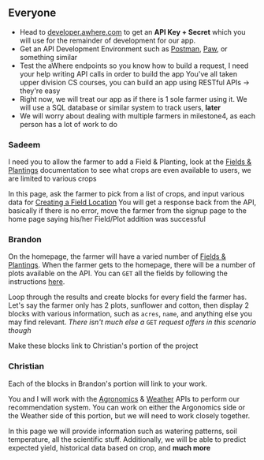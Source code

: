 ## Everyone
+ Head to [developer.awhere.com](https://developer.awhere.com/api/get-started) to get an **API Key + Secret** which 
you will use for the remainder of development for our app. 
+ Get an API Development Environment such as [Postman](www.getpostman.com), [Paw](https://paw.cloud), or something similar
+ Test the aWhere endpoints so you know how to build a request, I need your help writing API calls in order to build the app
You've all taken upper division CS courses, you can build an app using RESTful APIs -> they're easy
+ Right now, we will treat our app as if there is 1 sole farmer using it. We will use a SQL database or similar system
to track users, **later**
+ We will worry about dealing with multiple farmers in milestone4, as each person has a lot of work to do

### Sadeem
I need you to allow the farmer to add a Field & Planting, look at the [Fields & Plantings](https://developer.awhere.com/api/reference/fields-plantings) documentation
to see what crops are even available to users, we are limited to various crops

In this page, ask the farmer to pick from a list of crops, and input various data for [Creating a Field Location](https://developer.awhere.com/api/reference/fields/create-field)
You will get a response back from the API, basically if there is no error, move the farmer from the signup page to the home page saying 
his/her Field/Plot addition was successful 


### Brandon
On the homepage, the farmer  will have a varied number of [Fields & Plantings](https://developer.awhere.com/api/reference/fields-plantings).
When the farmer gets to the homepage, there will be a number of plots available on the API. You can `GET` all the fields by following the instructions 
[here](https://developer.awhere.com/api/reference/fields/get-fields).

Loop through the results and create blocks for every field the farmer has. Let's say the farmer only has 2 plots, sunflower and cotton,
then display 2 blocks with various information, such as `acres`, `name`, and anything else you may find relevant. _There isn't much else a_ `GET` _request offers in this scenario though_

Make these blocks link to Christian's portion of the project


### Christian
Each of the blocks in Brandon's portion will link to your work.

You and I will work with the [Agronomics](https://developer.awhere.com/api/reference/agronomics) & [Weather](https://developer.awhere.com/api/reference/weather)
APIs to perform our recommendation system. You can work on either the Argonomics side or the Weather side of this portion, but we will need to work 
closely together.

In this page we will provide information such as watering patterns, soil temperature, all the scientific stuff. Additionally, we will be able to predict expected yield, historical data based on crop,
and **much more**
